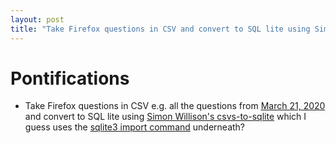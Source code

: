 ```yaml
---
layout: post
title: "Take Firefox questions in CSV and convert to SQL lite using Simon Willison's csvs-to-sqlite which I guess uses the sqlite3 import command underneath? "
---
```


# Pontifications

* Take Firefox questions in CSV e.g. all the questions from [March 21, 2020](https://github.com/rtanglao/rt-kits-api2/blob/master/202003/2020-03-21-2020-03-21-firefox-creator-answers-desktop-all-locales.csv)  and convert to SQL lite using [Simon Willison's csvs-to-sqlite](https://github.com/simonw/csvs-to-sqlite) which I guess uses the [sqlite3 import command](https://www.sqlitetutorial.net/sqlite-import-csv/) underneath? 


